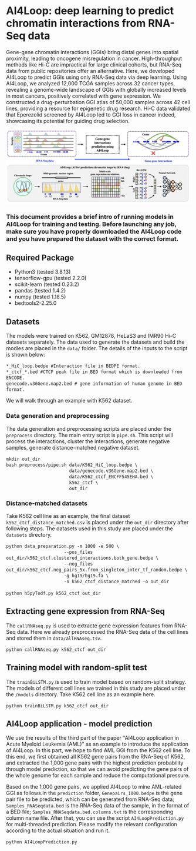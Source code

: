 # AI4Loop: deep learning to predict chromatin interactions from RNA-Seq data


Gene-gene chromatin interactions (GGIs) bring distal genes into spatial proximity, leading to oncogene misregulation in cancer. High-throughput methods like Hi-C are impractical for large clinical cohorts, but RNA-Seq data from public repositories offer an alternative. Here, we developed AI4Loop to predict GGIs using only RNA-Seq data via deep learning. Using AI4Loop, we analyzed 12,000 TCGA samples across 32 cancer types, revealing a genome-wide landscape of GGIs with globally increased levels in most cancers, positively correlated with gene expression. We constructed a drug-perturbation GGI atlas of 50,000 samples across 42 cell lines, providing a resource for epigenetic drug research. Hi-C data validated that Eperezolid screened by AI4Loop led to GGI loss in cancer indeed, showcasing its potential for guiding drug selection.

![image](workflow2.png)

### This document provides a brief intro of running models in AI4Loop for training and testing. Before launching any job, make sure you have properly downloaded the AI4Loop code and you have prepared the dataset with the correct format.

## Required Package
* Python3 (tested 3.8.13)
* tensorflow-gpu (tested 2.2.0)
* scikit-learn (tested 0.23.2) 
* pandas (tested 1.4.2) 
* numpy (tested 1.18.5) 
* bedtools2-2.25.0 
## Datasets
The models were trained on K562, GM12878, HeLaS3 and IMR90 Hi-C datasets separately. The data used to generate the datasets and build the modles are placed in the `data/` folder. The details of the inputs to the script is shown below:
```shell
*_HiC_loop.bedpe #Interaction file in BEDPE format.
*_ctcf_*.bed #CTCF peak file in BED format which is downlowded from ENCODE.
genecode.v36Gene.map2.bed # gene information of human genome in BED format.
```
We will walk through an example with K562 dataset.

### Data generation and preprocessing
The data generation and preprocessing scripts are placed under the `preprocess` directory.
The main entry script is `pipe.sh`. This script will process the interactions, cluster the interactions,
generate negative samples, generate distance-matched negative dataset.
```shell
mkdir out_dir
bash preprocess/pipe.sh data/K562_HiC_loop.bedpe \
                        data/genecode.v36Gene.map2.bed \
                        data/K562_ctcf_ENCFF545EHA.bed \
                        k562_ctcf \
                        out_dir

```
### Distance-matched datasets
Take K562 cell line as an example, the final dataset `k562_ctcf_distance_matched.csv` is placed under the `out_dir` directory after following steps. The datasets used in this study are placed under the `datasets` directory.

```shell
python data_preparation.py -m 1000 -e 500 \
                      --pos_files out_dir/k562_ctcf.clustered_interactions.both_gene.bedpe \
                      --neg_files out_dir/k562_ctcf.neg_pairs_5x.from_singleton_inter_tf_random.bedpe \
                      -g hg19/hg19.fa \
                      -n k562_ctcf_distance_matched -o out_dir

python h5pyTodf.py k562_ctcf out_dir

```
## Extracting gene expression from RNA-Seq
The `callRNAseq.py` is used to extracte gene expression features from RNA-Seq data. Here we already preprocessed the RNA-Seq data of the cell lines and stored them in `data/allRNAseq.tsv`.
```shell
python callRNAseq.py k562_ctcf out_dir

```
## Training model with random-split test
The `trainBiLSTM.py` is used to train model based on random-split strategy. The models of different cell lines we trained in this study are placed under the `/models` directory. Take K562 cell line as an example here.

```shell
python trainBiLSTM.py k562_ctcf out_dir
```
## AI4Loop application - model prediction
We use the results of the third part of the paper "AI4Loop application in Acute Myeloid Leukemia (AML)" as an example to introduce the application of AI4Loop. In this part, we hope to find AML GGI from the K562 cell line. To this end, we first obtained all K562 gene pairs from the RNA-Seq of K562, and extracted the 1,000 gene pairs with the highest prediction probability through model prediction, so that we can avoid predicting the gene pairs of the whole genome for each sample and reduce the computational pressure.

Based on the 1,000 gene pairs, we applied AI4Loop to mine AML-related GGI as follows.In the `prediction` folder, `Genepairs_1000.bedpe` is the gene pair file to be predicted, which can be generated from RNA-Seq data; `Samples_RNASeqdata.bed` is the RNA-Seq data of the sample, in the format of a BED file; `Samples_RNASeqdata.bed.columns.txt` is the corresponding column name file. After that, you can use the script `AI4LoopPrediction.py` for multi-threaded prediction. Please modify the relevant configuration according to the actual situation and run it.

```shell
python AI4LoopPrediction.py
```
